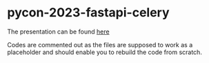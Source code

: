 # pycon-2023-fastapi-celery

The presentation can be found [here](https://docs.google.com/presentation/d/1wi4KzmFI80toOnzxrHithzpSHgmpd89YLHr1-ParaOk/edit?usp=sharing)

Codes are commented out as the files are supposed to work as a placeholder and should enable you to rebuild the code from scratch.
